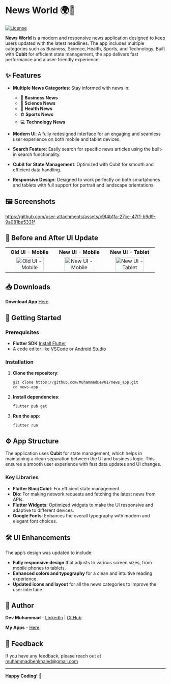 # News World 🌍📰

[![License](https://img.shields.io/badge/license-MIT-blue.svg)](LICENSE)

**News World** is a modern and responsive news application designed to keep users updated with the latest headlines. The app includes multiple categories such as Business, Science, Health, Sports, and Technology. Built with **Cubit** for efficient state management, the app delivers fast performance and a user-friendly experience.

## ✨ Features

- **Multiple News Categories**: Stay informed with news in:
  - 🏢 **Business News**
  - 🔬 **Science News**
  - 🏥 **Health News**
  - ⚽ **Sports News**
  - 💻 **Technology News**

- **Modern UI**: A fully redesigned interface for an engaging and seamless user experience on both mobile and tablet devices.
- **Search Feature**: Easily search for specific news articles using the built-in search functionality.
- **Cubit for State Management**: Optimized with Cubit for smooth and efficient data handling.
- **Responsive Design**: Designed to work perfectly on both smartphones and tablets with full support for portrait and landscape orientations.

## 🖼️ Screenshots

  https://github.com/user-attachments/assets/c9f4b1fa-27ce-47f1-b9d9-9a081be5331f

## 📱 Before and After UI Update

<table align="center">
  <tr>
    <th>Old UI - Mobile</th>
    <th>New UI - Mobile</th>
    <th>New UI - Tablet</th>
  </tr>
  <tr>
    <td align="center">
      <img src="https://github.com/user-attachments/assets/7a0ab94e-f228-484c-a53f-de54e6161838" alt="Old UI - Mobile" width="80%" />
    </td>
    <td align="center">
      <img src="https://github.com/user-attachments/assets/5858d069-484f-483c-928a-4dc20fbcfae0" alt="New UI - Mobile" width="80%" />
    </td>
    <td align="center">
      <img src="https://github.com/user-attachments/assets/8225ca07-16ed-4217-bc42-f96e21237128" alt="New UI - Tablet" width="80%" />
    </td>
  </tr>
</table>

## 📥 Downloads

**Download App**      [Here](https://drive.google.com/drive/folders/10WBhpHSIuC4Thr6Pl43-nKGS46nqzvqj).

## 🚀 Getting Started

### Prerequisites

- **Flutter SDK** [Install Flutter](https://flutter.dev/docs/get-started/install)
- A code editor like [VSCode](https://code.visualstudio.com/) or [Android Studio](https://developer.android.com/studio)

### Installation

1. **Clone the repository**:

    ```bash
    git clone https://github.com/MuhammadDev01/news_app.git
    cd news-app
    ```

2. **Install dependencies**:

    ```bash
    flutter pub get
    ```

3. **Run the app**:

    ```bash
    flutter run
    ```

## ⚙️ App Structure

The application uses **Cubit** for state management, which helps in maintaining a clean separation between the UI and business logic. This ensures a smooth user experience with fast data updates and UI changes.

### Key Libraries

- **Flutter Bloc/Cubit**: For efficient state management.
- **Dio**: For making network requests and fetching the latest news from APIs.
- **Flutter Widgets**: Optimized widgets to make the UI responsive and adaptive to different devices.
- **Google Fonts**: Enhances the overall typography with modern and elegant font choices.

## 🛠️ UI Enhancements

The app’s design was updated to include:

- **Fully responsive design** that adjusts to various screen sizes, from mobile phones to tablets.
- **Enhanced colors and typography** for a clean and intuitive reading experience.
- **Updated icons and layout** for all the news categories to improve the user interface.

## 👤 Author

**Dev Muhammad** - [LinkedIn](https://www.linkedin.com/in/muhammad-khaled-811a9431a/) | [GitHub](https://github.com/MuhammadDev01).

**My Apps** - [Here](https://drive.google.com/drive/folders/18YQL6izZ-kHC2D2FamP89nJKfQyQOAx0).

## 💬 Feedback

If you have any feedback, please reach out at muhammadbenkhaled@gmail.com

---

**Happy Coding!** 🚀
